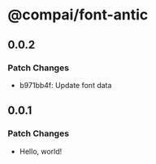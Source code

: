 # @compai/font-antic

## 0.0.2

### Patch Changes

- b971bb4f: Update font data

## 0.0.1

### Patch Changes

- Hello, world!
